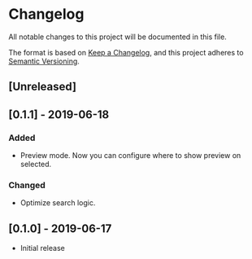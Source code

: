 # Changelog
All notable changes to this project will be documented in this file.

The format is based on [Keep a Changelog](https://keepachangelog.com/en/1.0.0/),
and this project adheres to [Semantic Versioning](https://semver.org/spec/v2.0.0.html).

## [Unreleased]

## [0.1.1] - 2019-06-18
### Added
- Preview mode. Now you can configure where to show preview on selected.

### Changed
- Optimize search logic.

## [0.1.0] - 2019-06-17
- Initial release